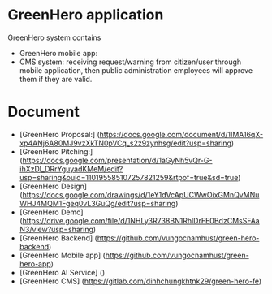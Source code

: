 # GreenHero application

GreenHero system contains
- GreenHero mobile app:
- CMS system: receiving request/warning from citizen/user through mobile application, then public administration employees will approve them if they are valid.


# Document
- [GreenHero Proposal:] (https://docs.google.com/document/d/1IMA16qX-xp4ANj6A80MJ9vzXkTN0pVCq_s2z9zynhsg/edit?usp=sharing)
- [GreenHero Pitching:] (https://docs.google.com/presentation/d/1aGyNh5vQr-G-ihXzDl_DRrYguyadKMeM/edit?usp=sharing&ouid=110195585107257821259&rtpof=true&sd=true)
- [GreenHero Design] (https://docs.google.com/drawings/d/1eY1dVcApUCWwOixGMnQvMNuWHJ4MQM1Fgeq0vL3GuQg/edit?usp=sharing)
- [GreenHero Demo] (https://drive.google.com/file/d/1NHLy3R738BN1RhlDrFE0BdzCMsSFAaN3/view?usp=sharing)
- [GreenHero Backend] (https://github.com/vungocnamhust/green-hero-backend)
- [GreenHero Mobile app] (https://github.com/vungocnamhust/green-hero-app)
- [GreenHero AI Service] ()
- [GreenHero CMS] (https://gitlab.com/dinhchungkhtnk29/green-hero-fe)
